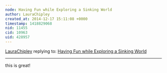 ```yaml
---
node: Having Fun while Exploring a Sinking World
author: LauraChipley
created_at: 2014-12-17 15:11:08 +0000
timestamp: 1418829068
nid: 11455
cid: 10963
uid: 428957
---
```




[LauraChipley](../profile/LauraChipley) replying to: [Having Fun while Exploring a Sinking World](../notes/eymund/12-14-2014/having-fun-while-exploring-a-sinking-world)

----
this is great!